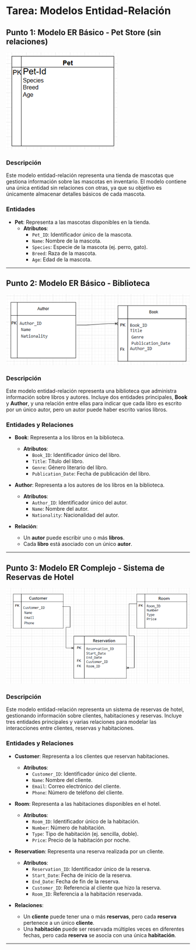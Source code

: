 # Tarea: Modelos Entidad-Relación

## Punto 1: Modelo ER Básico - Pet Store (sin relaciones)

![Diagrama ER de Pet Store](Mascotas.png)

### Descripción
Este modelo entidad-relación representa una tienda de mascotas que gestiona información sobre las mascotas en inventario. El modelo contiene una única entidad sin relaciones con otras, ya que su objetivo es únicamente almacenar detalles básicos de cada mascota.

### Entidades
- **Pet**: Representa a las mascotas disponibles en la tienda.
  - **Atributos**:
    - `Pet_ID`: Identificador único de la mascota.
    - `Name`: Nombre de la mascota.
    - `Species`: Especie de la mascota (ej. perro, gato).
    - `Breed`: Raza de la mascota.
    - `Age`: Edad de la mascota.

---

## Punto 2: Modelo ER Básico - Biblioteca

![Diagrama ER de Biblioteca](libros.png)

### Descripción
Este modelo entidad-relación representa una biblioteca que administra información sobre libros y autores. Incluye dos entidades principales, **Book** y **Author**, y una relación entre ellas para indicar que cada libro es escrito por un único autor, pero un autor puede haber escrito varios libros.

### Entidades y Relaciones
- **Book**: Representa a los libros en la biblioteca.
  - **Atributos**:
    - `Book_ID`: Identificador único del libro.
    - `Title`: Título del libro.
    - `Genre`: Género literario del libro.
    - `Publication_Date`: Fecha de publicación del libro.

- **Author**: Representa a los autores de los libros en la biblioteca.
  - **Atributos**:
    - `Author_ID`: Identificador único del autor.
    - `Name`: Nombre del autor.
    - `Nationality`: Nacionalidad del autor.

- **Relación**:
  - Un **autor** puede escribir uno o más **libros**.
  - Cada **libro** está asociado con un único **autor**.

---

## Punto 3: Modelo ER Complejo - Sistema de Reservas de Hotel

![Diagrama ER de Sistema de Reservas de Hotel](hotel.png)

### Descripción
Este modelo entidad-relación representa un sistema de reservas de hotel, gestionando información sobre clientes, habitaciones y reservas. Incluye tres entidades principales y varias relaciones para modelar las interacciones entre clientes, reservas y habitaciones.

### Entidades y Relaciones
- **Customer**: Representa a los clientes que reservan habitaciones.
  - **Atributos**:
    - `Customer_ID`: Identificador único del cliente.
    - `Name`: Nombre del cliente.
    - `Email`: Correo electrónico del cliente.
    - `Phone`: Número de teléfono del cliente.

- **Room**: Representa a las habitaciones disponibles en el hotel.
  - **Atributos**:
    - `Room_ID`: Identificador único de la habitación.
    - `Number`: Número de habitación.
    - `Type`: Tipo de habitación (ej. sencilla, doble).
    - `Price`: Precio de la habitación por noche.

- **Reservation**: Representa una reserva realizada por un cliente.
  - **Atributos**:
    - `Reservation_ID`: Identificador único de la reserva.
    - `Start_Date`: Fecha de inicio de la reserva.
    - `End_Date`: Fecha de fin de la reserva.
    - `Customer_ID`: Referencia al cliente que hizo la reserva.
    - `Room_ID`: Referencia a la habitación reservada.

- **Relaciones**:
  - Un **cliente** puede tener una o más **reservas**, pero cada **reserva** pertenece a un único **cliente**.
  - Una **habitación** puede ser reservada múltiples veces en diferentes fechas, pero cada **reserva** se asocia con una única **habitación**.

---

